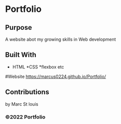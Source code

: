 # Portfolio

## Purpose
A website abot my growing skills in Web development

## Built With 
* HTML
*CSS
*flexbox etc

#Website 
https://marcus0224.github.io/Portfolio/

## Contributions 
by Marc St louis 

### ©️2022 Portfolio  
